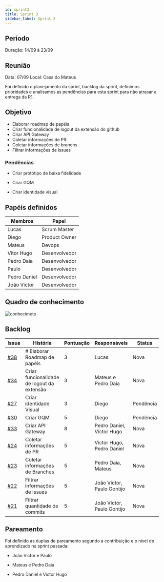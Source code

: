 ```yaml
---
id: sprint3
title: Sprint 3
sidebar_label: Sprint 3
---
```



## Período

Duração: 14/09 à 23/09

## Reunião

Data: 07/09
Local: Casa do Mateus



Foi definido o planejamento da sprint, backlog da sprint, definimos prioridades e analisamos as pendências para esta sprint para não atrasar a entrega da R1.






## Objetivo


  - Elaborar roadmap de papéis
  - Criar funcionalidade de logout da extensão do github
  - Criar API Gateway
  - Coletar informações de PR
  - Coletar informações de branchs
  - Filtrar informações de issues

### Pendências

- Criar protótipo de baixa fidelidade

- Criar GQM

- Criar identidade visual


## Papéis definidos





|**Membros**|**Papel**|
|--|--|
| Lucas | Scrum Master |
| Diego | Product Owner |
| Mateus | Devops |
| Vitor Hugo | Desenvolvedor |
| Pedro Daia | Desenvolvedor |  
| Paulo | Desenvolvedor |
| Pedro Daniel | Desenvolvedor |  
| João Victor | Desenvolvedor |

## Quadro de conhecimento

![conhecimeto](https://i.imgur.com/Hq3BPSd.png)







## Backlog

| **Issue** | **História** | **Pontuação** | **Responsáveis** | **Status** |
|--|--|--|--|--|
| [#38](https://github.com/fga-eps-mds/2019.2-Git-Breakdown/issues/38) | # Elaborar Roadmap de papéis | 3 | Lucas | Nova |
| [#34](https://github.com/fga-eps-mds/2019.2-Git-Breakdown/issues/34) | Criar funcionalidade de logout da extensão | 3 | Mateus e Pedro Daia | Nova |
| [#27](https://github.com/fga-eps-mds/2019.2-Git-Breakdown/issues/27) | Criar identidade Visual | 3 | Diego | Pendência |
| [#30](https://github.com/fga-eps-mds/2019.2-Git-Breakdown/issues/30) | Criar GQM | 5 | Diego | Pendência |
| [#33](https://github.com/fga-eps-mds/2019.2-Git-Breakdown/issues/33) | Criar API Gateway | 8 | Pedro Daniel, Victor Hugo | Nova |
| [#24](https://github.com/fga-eps-mds/2019.2-Git-Breakdown/issues/24) | Coletar informações de PR | 5 | Victor Hugo, Pedro Daniel | Nova |
| [#23](https://github.com/fga-eps-mds/2019.2-Git-Breakdown/issues/23) | Coletar informações de Branches | 5 | Pedro Daia, Mateus | Nova |
| [#22](https://github.com/fga-eps-mds/2019.2-Git-Breakdown/issues/22) |  Filtrar informações de issues | 5 | João Victor, Paulo Gontijo | Nova |
| [#21](https://github.com/fga-eps-mds/2019.2-Git-Breakdown/issues/21) | Filtrar quantidade de commits | 5 | João Victor, Paulo Gontijo | Nova |





## Pareamento



Foi definido as duplas de pareamento segundo a contribuição e o nível de aprendizado na sprint passada:

- João Victor e Paulo



- Mateus e Pedro Daia



- Pedro Daniel e Victor Hugo
